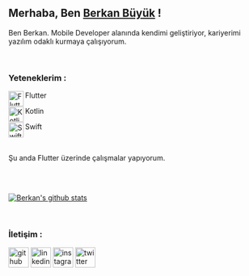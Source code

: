 ## Merhaba, Ben <a href="https://github.com/berkanbuyuk" target="_blank">Berkan Büyük</a> !
Ben Berkan. Mobile Developer alanında kendimi geliştiriyor, kariyerimi yazılım 
odaklı kurmaya çalışıyorum.

<br/>

### Yeteneklerim :

<a href="https://flutter.dev/" target="_blank"><img align="left" alt="Flutter" width="30px" 
src="https://logowik.com/content/uploads/images/flutter5786.jpg" /></a> Flutter

<a href="https://kotlinlang.org/" target="_blank"><img align="left" alt="Kotlin" width="30px"
src="https://upload.wikimedia.org/wikipedia/commons/7/74/Kotlin_Icon.png" /></a> Kotlin

<a href="https://developer.apple.com/swift/"> <img align="left" alt="Swift" width="30px" 
src="https://bluemarkacademy.com/wp-content/uploads/2020/12/IOS-Application-Development-The-Swift-Programming-Language.jpg"/> </a>Swift

<br/>

Şu anda Flutter üzerinde çalışmalar yapıyorum.

<br/>
<br/>

[![Berkan's github stats](https://github-readme-stats.vercel.app/api?username=berkanbuyuk&include_all_commits=true&count_private=true&show_icons=true&line_height=20&title_color=FFFFFF&icon_color=FFFFFF&text_color=FFFFFF&bg_color=0D1117)](https://github.com/BerkanBuyuk)

<br/>
  
### İletişim :

[<img src='https://cdn.jsdelivr.net/npm/simple-icons@3.0.1/icons/github.svg' alt='github' height='40'>](https://github.com/BerkanBuyuk)
[<img src='https://cdn.jsdelivr.net/npm/simple-icons@3.0.1/icons/linkedin.svg' alt='linkedin' height='40'>](https://www.linkedin.com/in/berkanbuyuk/)
[<img src='https://cdn.jsdelivr.net/npm/simple-icons@3.0.1/icons/instagram.svg' alt='instagram' height='40'>](https://www.instagram.com/brknbyk/)
[<img src='https://cdn.jsdelivr.net/npm/simple-icons@3.0.1/icons/twitter.svg' alt='twitter' height='40'>](https://twitter.com/brknbyk)  

